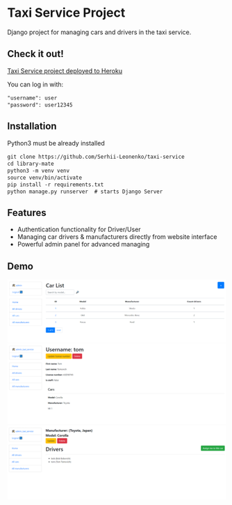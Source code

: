 # Taxi Service Project

Django project for managing cars and drivers in the taxi service.

## Check it out!

[Taxi Service project deployed to Heroku](https://taxi-service-my.herokuapp.com/)

You can log in with:
```shell
"username": user
"password": user12345
```


## Installation

Python3 must be already installed

```shell
git clone https://github.com/Serhii-Leonenko/taxi-service
cd library-mate
python3 -m venv venv
source venv/bin/activate
pip install -r requirements.txt
python manage.py runserver  # starts Django Server
```

## Features

* Authentication functionality for Driver/User
* Managing car drivers & manufacturers directly from website interface
* Powerful admin panel for advanced managing

## Demo

![Website Interface](demo_images/demo1.png)
![Website Interface](demo_images/demo2.png)
![Website Interface](demo_images/demo3.png)